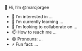 👋 Hi, I’m @marcjorgee
- 👀 I’m interested in ...
- 🌱 I’m currently learning ...
- 💞️ I’m looking to collaborate on ...
- 📫 How to reach me ...
- 😄 Pronouns: ...
- ⚡ Fun fact: ...

<!---
marcjorgee/marcjorgee is a ✨ special ✨ repository because its `README.md` (this file) appears on your GitHub profile.
You can click the Preview link to take a look at your changes.
--->
